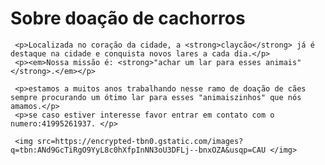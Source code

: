 <!DOCTYPE html>
<html lang="pt-br">
   <head>
   	 <meta charset="UTF-8">
     <title>Doação de cachorros</title>
   </head>
   <body>
   	 <h1>Sobre doação de cachorros</h1>

     <p>Localizada no coração da cidade, a <strong>claycão</strong> já é destaque na cidade e conquista novos lares a cada dia.</p>  
     <p><em>Nossa missão é: <strong>"achar um lar para esses animais"</strong>.</em></p>

     <p>estamos a muitos anos trabalhando nesse ramo de doação de cães sempre procurando um ótimo lar para esses "animaiszinhos" que nós amamos.</p>
     <p>se caso estiver interesse favor entrar em contato com o numero:41995261937. </p>
                               
     <img src=https://encrypted-tbn0.gstatic.com/images?q=tbn:ANd9GcTiRgO9YyL8c0hXfpInNN3oU3DFLj--bnxOZA&usqp=CAU </img>

   </body>
 </html>

